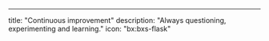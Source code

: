 ---
title: "Continuous improvement"
description: "Always questioning, experimenting and learning."
icon: "bx:bxs-flask"
